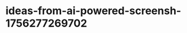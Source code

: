 # ideas-from-ai-powered-screensh-1756277269702
```json [ { "title": "Text Extraction for Social Media Insights", "description": "أداة تستخدم تقنية OCR لاستخراج النصوص من لقطات الشاشة للمنشورات والتعليقات على وسائل التواصل الاجتماعي، مما يساعد الشركات على تحليل ردود الفعل والمشاعر.", "mvp_plan": "إنشاء واجهة بسيطة لتحميل لقطات الشاشة، واستخدام مكتبة OCR لاستخراج النصوص، ثم تحليل النصوص باستخد...
